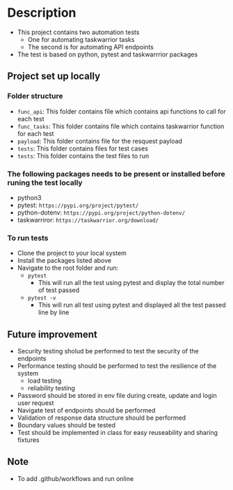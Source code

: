 # Description
- This project contains two automation tests
    - One for automating taskwarrior tasks
    - The second is for automating API endpoints
- The test is based on python, pytest and taskwarrrior packages

## Project set up locally

### Folder structure
- `func_api`: This folder contains file which contains api functions to call for each test
- `func_tasks`: This folder contains file which contains taskwarrior function for each test
- `payload`: This folder contains file for the resquest payload
- `tests`: This folder contains files for test cases
- `tests`: This folder contains the test files to run

### The following packages needs to be present or installed before runing the test locally
- python3
- pytest: `https://pypi.org/project/pytest/`
- python-dotenv: `https://pypi.org/project/python-dotenv/`
- taskwarriror: `https://taskwarrior.org/download/`

### To run tests
- Clone the project to your local system
- Install the packages listed above
- Navigate to the root folder and run: 
    - `pytest`
        - This will run all the test using pytest and display the total number of test passed
    - `pytest -v`
        - This will run all test using pytest and displayed all the test passed line by line

## Future improvement
- Security testing sholud be performed to test the security of the endpoints
- Performance testing should be performed to test the resilience of the system
    - load testing
    - reliability testing
- Password should be stored in env file during create, update and login user request
- Navigate test of endpoints should be performed
- Validation of response data structure should be performed
- Boundary values should be tested
- Test should be implemented in class for easy reuseability and sharing fixtures

## Note
- To add .github/workflows and run online